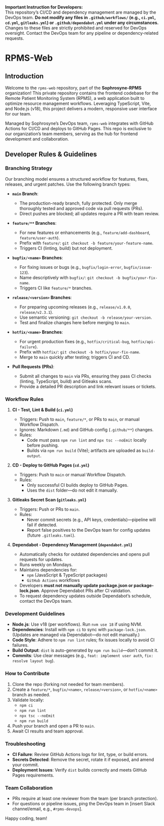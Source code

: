 **Important Instruction for Developers:**  
This repository’s CI/CD and dependency management are managed by the DevOps team. **Do not modify any files in `.github/workflows/` (e.g., `ci.yml`, `cd.yml`, `gitleaks.yml`) or `.github/dependabot.yml` under any circumstances.** Changes to these files are strictly prohibited and reserved for DevOps oversight. Contact the DevOps team for any pipeline or dependency-related requests.

# RPMS-Web

## Introduction
Welcome to the `rpms-web` repository, part of the **Sophrosyne-RPMS** organization! This private repository contains the frontend codebase for the Remote Patient Monitoring System (RPMS), a web application built to optimize resource management workflows. Leveraging TypeScript, Vite, and Node.js (v18), this project delivers a modern, responsive user interface for our team.

Managed by Sophrosyne’s DevOps team, `rpms-web` integrates with GitHub Actions for CI/CD and deploys to GitHub Pages. This repo is exclusive to our organization’s team members, serving as the hub for frontend development and collaboration.

## Developer Rules & Guidelines

### Branching Strategy
Our branching model ensures a structured workflow for features, fixes, releases, and urgent patches. Use the following branch types:

- **`main` Branch**: 
  - The production-ready branch, fully protected. Only merge thoroughly tested and approved code via pull requests (PRs).
  - Direct pushes are blocked; all updates require a PR with team review.

- **`feature/**` Branches**: 
  - For new features or enhancements (e.g., `feature/add-dashboard`, `feature/user-auth`).
  - Prefix with `feature/`: `git checkout -b feature/your-feature-name`.
  - Triggers CI (linting, build) but not deployment.

- **`bugfix/<name>` Branches**: 
  - For fixing issues or bugs (e.g., `bugfix/login-error`, `bugfix/issue-123`).
  - Name descriptively with `bugfix/`: `git checkout -b bugfix/your-fix-name`.
  - Triggers CI like `feature/*` branches.

- **`release/<version>` Branches**: 
  - For preparing upcoming releases (e.g., `release/v1.0.0`, `release/v2.3.1`).
  - Use semantic versioning: `git checkout -b release/your-version`.
  - Test and finalize changes here before merging to `main`.

- **`hotfix/<name>` Branches**: 
  - For urgent production fixes (e.g., `hotfix/critical-bug`, `hotfix/api-failure`).
  - Prefix with `hotfix/`: `git checkout -b hotfix/your-fix-name`.
  - Merge to `main` quickly after testing; triggers CI and CD.

- **Pull Requests (PRs)**:
  - Submit all changes to `main` via PRs, ensuring they pass CI checks (linting, TypeScript, build) and Gitleaks scans.
  - Provide a detailed PR description and link relevant issues or tickets.

### Workflow Rules
1. **CI - Test, Lint & Build (`ci.yml`)**
   - Triggers: Push to `main`, `feature/*`, or PRs to `main`, or manual Workflow Dispatch.
   - Ignores: Markdown (`.md`) and GitHub config (`.github/**`) changes.
   - Rules:
     - Code must pass `npm run lint` and `npx tsc --noEmit` locally before pushing.
     - Builds via `npm run build` (Vite); artifacts are uploaded as `build-output`.

2. **CD - Deploy to GitHub Pages (`cd.yml`)**
   - Triggers: Push to `main` or manual Workflow Dispatch.
   - Rules:
     - Only successful CI builds deploy to GitHub Pages.
     - Uses the `dist` folder—do not edit it manually.

3. **Gitleaks Secret Scan (`gitleaks.yml`)**
   - Triggers: Push or PRs to `main`.
   - Rules:
     - Never commit secrets (e.g., API keys, credentials)—pipeline will fail if detected.
     - Report false positives to the DevOps team for config updates (future `.gitleaks.toml`).

4. **Dependabot - Dependency Management (`dependabot.yml`)**
   - Automatically checks for outdated dependencies and opens pull requests for updates.
   - Runs weekly on Mondays.
   - Maintains dependencies for:
     - `npm` (JavaScript & TypeScript packages)
     - `GitHub Actions` workflows
   - Developers **must not manually update package.json or package-lock.json**. Approve Dependabot PRs after CI validation.
   - To request dependency updates outside Dependabot’s schedule, contact the DevOps team.

### Development Guidelines
- **Node.js**: Use v18 (per workflows). Run `nvm use 18` if using NVM.
- **Dependencies**: Install with `npm ci` to sync with `package-lock.json`. (Updates are managed via Dependabot—do not edit manually.)
- **Code Style**: Adhere to `npm run lint` rules; fix issues locally to avoid CI failures.
- **Build Output**: `dist` is auto-generated by `npm run build`—don’t commit it.
- **Commits**: Use clear messages (e.g., `feat: implement user auth`, `fix: resolve layout bug`).

### How to Contribute
1. Clone the repo (forking not needed for team members).
2. Create a `feature/*`, `bugfix/<name>`, `release/<version>`, or `hotfix/<name>` branch as needed.
3. Validate locally:
   - `npm ci`
   - `npm run lint`
   - `npx tsc --noEmit`
   - `npm run build`
4. Push your branch and open a PR to `main`.
5. Await CI results and team approval.

### Troubleshooting
- **CI Failure**: Review GitHub Actions logs for lint, type, or build errors.
- **Secrets Detected**: Remove the secret, rotate it if exposed, and amend your commit.
- **Deployment Issues**: Verify `dist` builds correctly and meets GitHub Pages requirements.

### Team Collaboration
- PRs require at least one reviewer from the team (per branch protection).
- For questions or pipeline issues, ping the DevOps team in [insert Slack channel/email, e.g., `#rpms-devops`].

Happy coding, team!